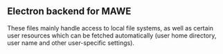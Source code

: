 Electron backend for MAWE
-------------------------

These files mainly handle access to local file systems, as well as certain user resources
which can be fetched automatically (user home directory, user name and other user-specific
settings).

